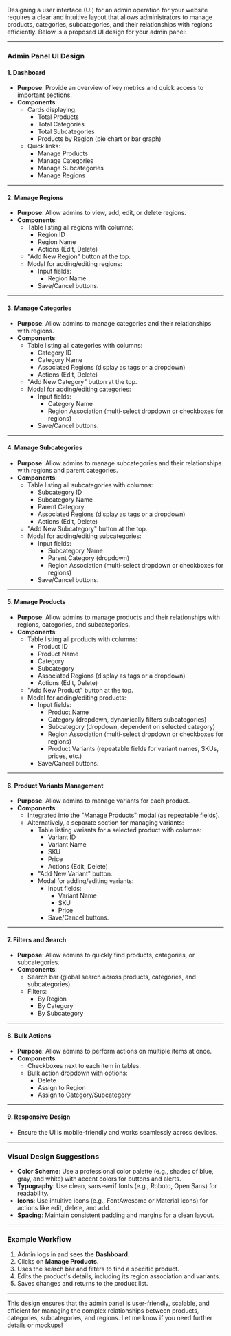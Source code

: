 Designing a user interface (UI) for an admin operation for your website requires a clear and intuitive layout that allows administrators to manage products, categories, subcategories, and their relationships with regions efficiently. Below is a proposed UI design for your admin panel:

---

### **Admin Panel UI Design**

#### **1. Dashboard**
- **Purpose**: Provide an overview of key metrics and quick access to important sections.
- **Components**:
  - Cards displaying:
    - Total Products
    - Total Categories
    - Total Subcategories
    - Products by Region (pie chart or bar graph)
  - Quick links:
    - Manage Products
    - Manage Categories
    - Manage Subcategories
    - Manage Regions

---

#### **2. Manage Regions**
- **Purpose**: Allow admins to view, add, edit, or delete regions.
- **Components**:
  - Table listing all regions with columns:
    - Region ID
    - Region Name
    - Actions (Edit, Delete)
  - "Add New Region" button at the top.
  - Modal for adding/editing regions:
    - Input fields:
      - Region Name
    - Save/Cancel buttons.

---

#### **3. Manage Categories**
- **Purpose**: Allow admins to manage categories and their relationships with regions.
- **Components**:
  - Table listing all categories with columns:
    - Category ID
    - Category Name
    - Associated Regions (display as tags or a dropdown)
    - Actions (Edit, Delete)
  - "Add New Category" button at the top.
  - Modal for adding/editing categories:
    - Input fields:
      - Category Name
      - Region Association (multi-select dropdown or checkboxes for regions)
    - Save/Cancel buttons.

---

#### **4. Manage Subcategories**
- **Purpose**: Allow admins to manage subcategories and their relationships with regions and parent categories.
- **Components**:
  - Table listing all subcategories with columns:
    - Subcategory ID
    - Subcategory Name
    - Parent Category
    - Associated Regions (display as tags or a dropdown)
    - Actions (Edit, Delete)
  - "Add New Subcategory" button at the top.
  - Modal for adding/editing subcategories:
    - Input fields:
      - Subcategory Name
      - Parent Category (dropdown)
      - Region Association (multi-select dropdown or checkboxes for regions)
    - Save/Cancel buttons.

---

#### **5. Manage Products**
- **Purpose**: Allow admins to manage products and their relationships with regions, categories, and subcategories.
- **Components**:
  - Table listing all products with columns:
    - Product ID
    - Product Name
    - Category
    - Subcategory
    - Associated Regions (display as tags or a dropdown)
    - Actions (Edit, Delete)
  - "Add New Product" button at the top.
  - Modal for adding/editing products:
    - Input fields:
      - Product Name
      - Category (dropdown, dynamically filters subcategories)
      - Subcategory (dropdown, dependent on selected category)
      - Region Association (multi-select dropdown or checkboxes for regions)
      - Product Variants (repeatable fields for variant names, SKUs, prices, etc.)
    - Save/Cancel buttons.

---

#### **6. Product Variants Management**
- **Purpose**: Allow admins to manage variants for each product.
- **Components**:
  - Integrated into the "Manage Products" modal (as repeatable fields).
  - Alternatively, a separate section for managing variants:
    - Table listing variants for a selected product with columns:
      - Variant ID
      - Variant Name
      - SKU
      - Price
      - Actions (Edit, Delete)
    - "Add New Variant" button.
    - Modal for adding/editing variants:
      - Input fields:
        - Variant Name
        - SKU
        - Price
      - Save/Cancel buttons.

---

#### **7. Filters and Search**
- **Purpose**: Allow admins to quickly find products, categories, or subcategories.
- **Components**:
  - Search bar (global search across products, categories, and subcategories).
  - Filters:
    - By Region
    - By Category
    - By Subcategory

---

#### **8. Bulk Actions**
- **Purpose**: Allow admins to perform actions on multiple items at once.
- **Components**:
  - Checkboxes next to each item in tables.
  - Bulk action dropdown with options:
    - Delete
    - Assign to Region
    - Assign to Category/Subcategory

---

#### **9. Responsive Design**
- Ensure the UI is mobile-friendly and works seamlessly across devices.

---

### **Visual Design Suggestions**
- **Color Scheme**: Use a professional color palette (e.g., shades of blue, gray, and white) with accent colors for buttons and alerts.
- **Typography**: Use clean, sans-serif fonts (e.g., Roboto, Open Sans) for readability.
- **Icons**: Use intuitive icons (e.g., FontAwesome or Material Icons) for actions like edit, delete, and add.
- **Spacing**: Maintain consistent padding and margins for a clean layout.

---

### **Example Workflow**
1. Admin logs in and sees the **Dashboard**.
2. Clicks on **Manage Products**.
3. Uses the search bar and filters to find a specific product.
4. Edits the product's details, including its region association and variants.
5. Saves changes and returns to the product list.

---

This design ensures that the admin panel is user-friendly, scalable, and efficient for managing the complex relationships between products, categories, subcategories, and regions. Let me know if you need further details or mockups!
